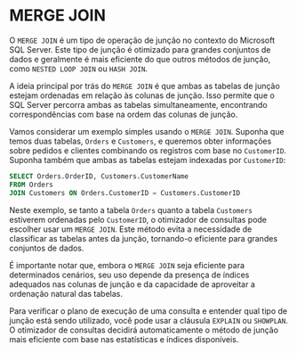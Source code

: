 # MERGE JOIN

O `MERGE JOIN` é um tipo de operação de junção no contexto do Microsoft SQL Server. Este tipo de junção é otimizado para grandes conjuntos de dados e geralmente é mais eficiente do que outros métodos de junção, como `NESTED LOOP JOIN` ou `HASH JOIN`.

A ideia principal por trás do `MERGE JOIN` é que ambas as tabelas de junção estejam ordenadas em relação às colunas de junção. Isso permite que o SQL Server percorra ambas as tabelas simultaneamente, encontrando correspondências com base na ordem das colunas de junção.

Vamos considerar um exemplo simples usando o `MERGE JOIN`. Suponha que temos duas tabelas, `Orders` e `Customers`, e queremos obter informações sobre pedidos e clientes combinando os registros com base no `CustomerID`. Suponha também que ambas as tabelas estejam indexadas por `CustomerID`:

```sql
SELECT Orders.OrderID, Customers.CustomerName
FROM Orders
JOIN Customers ON Orders.CustomerID = Customers.CustomerID
```

Neste exemplo, se tanto a tabela `Orders` quanto a tabela `Customers` estiverem ordenadas pelo `CustomerID`, o otimizador de consultas pode escolher usar um `MERGE JOIN`. Este método evita a necessidade de classificar as tabelas antes da junção, tornando-o eficiente para grandes conjuntos de dados.

É importante notar que, embora o `MERGE JOIN` seja eficiente para determinados cenários, seu uso depende da presença de índices adequados nas colunas de junção e da capacidade de aproveitar a ordenação natural das tabelas.

Para verificar o plano de execução de uma consulta e entender qual tipo de junção está sendo utilizado, você pode usar a cláusula `EXPLAIN` ou `SHOWPLAN`. O otimizador de consultas decidirá automaticamente o método de junção mais eficiente com base nas estatísticas e índices disponíveis.